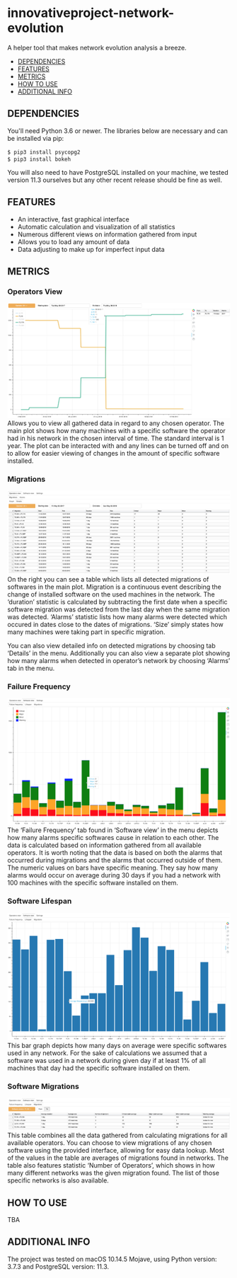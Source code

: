 # innovativeproject-network-evolution


A helper tool that makes network evolution analysis a breeze.

- [DEPENDENCIES](#dependencies)
- [FEATURES](#features)
- [METRICS](#metrics)
- [HOW TO USE](#how-to-use)
- [ADDITIONAL INFO](#additional-info)

## DEPENDENCIES
You'll need Python 3.6 or newer. The libraries below are necessary and can be installed via pip:  
```
$ pip3 install psycopg2
$ pip3 install bokeh
```
You will also need to have PostgreSQL installed on your machine, we tested version 11.3 ourselves but any other recent release should be fine as well.

## FEATURES
- An interactive, fast graphical interface
- Automatic calculation and visualization of all statistics
- Numerous different views on information gathered from input
- Allows you to load any amount of data
- Data adjusting to make up for imperfect input data

## METRICS
### Operators View
![GitHub Logo](/screenshots/operator_view.png)
Allows you to view all gathered data in regard to any chosen operator. The main plot shows how many machines with a specific software the operator had in his network in the chosen interval of time. The standard interval is 1 year.  The plot can be interacted with and any lines can be turned off and on to allow for easier viewing of changes in the amount of specific software installed.

### Migrations
![GitHub Logo](/screenshots/migrations.png)
On the right you can see a table which lists all detected migrations of softwares in the main plot. Migration is a continuous event describing the change of installed software on the used machines in the network. The ‘duration’ statistic is calculated by subtracting the first date when a specific software migration was detected from the last day when the same migration was detected. ‘Alarms’ statistic lists how many alarms were detected which occured in dates close to the dates of migrations. ‘Size’ simply states how many machines were taking part in specific migration. 

You can also view detailed info on detected migrations by choosing tab ‘Details’ in the menu. Additionally you can also view a separate plot showing how many alarms when detected in operator’s network by choosing ‘Alarms’ tab in the menu. 

### Failure Frequency
![GitHub Logo](/screenshots/failure_frequency.png)
The ‘Failure Frequency’ tab found in ‘Software view’ in the menu depicts how many alarms specific softwares cause in relation to each other. The data is calculated based on information gathered from all available operators. It is worth noting that the data is based on both the alarms that occurred during migrations and the alarms that occurred outside of them. The numeric values on bars have specific meaning. They say how many alarms would occur on average during 30 days if you had a network with 100 machines with the specific software installed on them. 

### Software Lifespan
![GitHub Logo](/screenshots/software_lifespan.png)
This bar graph depicts how many days on average were specific softwares used in any network. For the sake of calculations we assumed that a software was used in a network during given day if at least 1% of all machines that day had the specific software installed on them. 

### Software Migrations
![GitHub Logo](/screenshots/software_migrations.png)
This table combines all the data gathered from calculating migrations for all available operators. You can choose to view migrations of any chosen software using the provided interface, allowing for easy data lookup. Most of the values in the table are averages of migrations found in networks. The table also features statistic ‘Number of Operators’, which shows in how many different networks was the given migration found. The list of those specific networks is also available.

## HOW TO USE
TBA

## ADDITIONAL INFO
The project was tested on macOS 10.14.5 Mojave, using Python version: 3.7.3 and PostgreSQL version: 11.3.



